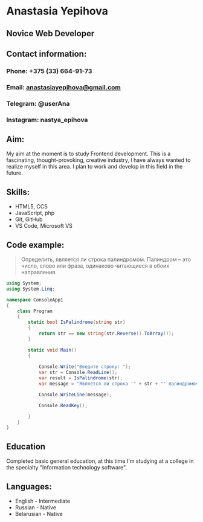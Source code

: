 # Anastasia Yepihova

## Novice Web Developer

## Contact information:
### Phone: +375 (33) 664-91-73
### Email: anastasiayepihova@gmail.com
### Telegram: @userAna
### Instagram: nastya_epihova

## Aim:
My aim at the moment is to study Frontend development. This is a fascinating, thought-provoking, creative industry, I have always wanted to realize myself in this area. I plan to work and develop in this field in the future.

## Skills:
* HTML5, CCS
* JavaScript, php 
* Git, GitHub
* VS Code, Microsoft VS

## Code example:
>Определить, является ли строка палиндромом. Палиндром – это число, слово или фраза, одинаково читающиеся в обоих направления.

``` C#
using System;
using System.Linq;

namespace ConsoleApp1
{
    class Program
    {
        static bool IsPalindrome(string str)
        {
            return str == new string(str.Reverse().ToArray());
        }

        static void Main()
        {
            
            Console.Write("Введите строку: ");
            var str = Console.ReadLine();
            var result = IsPalindrome(str);
            var message = "Является ли строка '" + str + "' палиндромом: " + result;

            Console.WriteLine(message);

            Console.ReadKey();

        }
    }
}

```

## Education
Completed basic general education, at this time I'm studying at a college in the specialty "Information technology software".

## Languages:
* English - Intermediate
* Russian - Native
* Belarusian - Native
